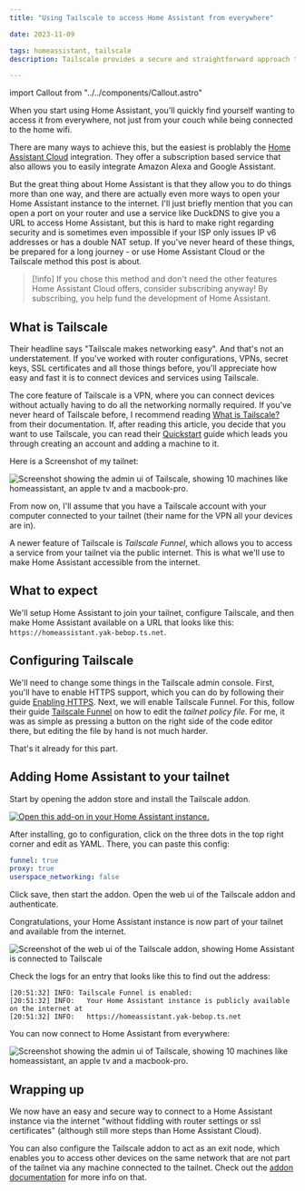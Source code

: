 ```yaml
---
title: "Using Tailscale to access Home Assistant from everywhere"

date: 2023-11-09

tags: homeassistant, tailscale
description: Tailscale provides a secure and straightforward approach to effortlessly make your Home Assistant instance available on the internet, without the complexities of router settings and VPN configuration.

---
```


import Callout from "../../components/Callout.astro"

When you start using Home Assistant, you'll quickly find yourself wanting to access it from everywhere, not just from your couch while being connected to the home wifi.

There are many ways to achieve this, but the easiest is problably the [Home Assistant Cloud](https://www.home-assistant.io/cloud) integration. They offer a subscription based service that also allows you to easily integrate Amazon Alexa and Google Assistant.

But the great thing about Home Assistant is that they allow you to do things more than one way, and there are actually even more ways to open your Home Assistant instance to the internet. I'll just briefly mention that you can open a port on your router and use a service like DuckDNS to give you a URL to access Home Assistant, but this is hard to make right regarding security and is sometimes even impossible if your ISP only issues IP v6 addresses or has a double NAT setup. If you've never heard of these things, be prepared for a long journey - or use Home Assistant Cloud or the Tailscale method this post is about.

> [!info]
> If you chose this method and don't need the other features Home Assistant Cloud offers, consider
subscribing anyway! By subscribing, you help fund the development of Home Assistant.


## What is Tailscale

Their headline says "Tailscale makes networking easy". And that's not an understatement. If you've worked with router configurations, VPNs, secret keys, SSL certificates and all those things before, you'll appreciate how easy and fast it is to connect devices and services using Tailscale.

The core feature of Tailscale is a VPN, where you can connect devices without actually having to do all the networking normally required.
If you've never heard of Tailscale before, I recommend reading [What is Tailscale?](https://tailscale.com/kb/1151/what-is-tailscale/) from their documentation. If, after reading this article, you decide that you want to use Tailscale, you can read their [Quickstart](https://tailscale.com/kb/1017/install/) guide which leads you through creating an account and adding a machine to it.

Here is a Screenshot of my tailnet:

![Screenshot showing the admin ui of Tailscale, showing 10 machines like homeassistant, an apple tv and a macbook-pro.](../../assets/vigo-tailnet.png)

From now on, I'll assume that you have a Tailscale account with your computer connected to your tailnet (their name for the VPN all your devices are in).

A newer feature of Tailscale is _Tailscale Funnel_, which allows you to access a service from your tailnet via the public internet. This is what we'll use to make Home Assistant accessible from the internet.

## What to expect

We'll setup Home Assistant to join your tailnet, configure Tailscale, and then make Home Assistant available on a URL that looks like this: `https://homeassistant.yak-bebop.ts.net`.

## Configuring Tailscale

We'll need to change some things in the Tailscale admin console. First, you'll have to enable HTTPS support, which you can do by following their guide [Enabling HTTPS](https://tailscale.com/kb/1153/enabling-https/).
Next, we will enable Tailscale Funnel. For this, follow their guide [Tailscale Funnel](https://tailscale.com/kb/1223/funnel/) on how to edit the _tailnet policy file_. For me, it was as simple as pressing a button on the right side of the code editor there, but editing the file by hand is not much harder.

That's it already for this part.

## Adding Home Assistant to your tailnet

Start by opening the addon store and install the Tailscale addon.

[![Open this add-on in your Home Assistant instance.][addon-badge]][addon]

After installing, go to configuration, click on the three dots in the top right corner and edit as YAML. There, you can paste this config:

```yaml
funnel: true
proxy: true
userspace_networking: false
```

Click save, then start the addon. Open the web ui of the Tailscale addon and authenticate.

Congratulations, your Home Assistant instance is now part of your tailnet and available from the internet.

![Screenshot of the web ui of the Tailscale addon, showing Home Assistant is connected to Tailscale](../../assets/ha-ts-connected.png)

Check the logs for an entry that looks like this to find out the address:

```logs
[20:51:32] INFO: Tailscale Funnel is enabled:
[20:51:32] INFO:   Your Home Assistant instance is publicly available on the internet at
[20:51:32] INFO:   https://homeassistant.yak-bebop.ts.net
```

You can now connect to Home Assistant from everywhere:

![Screenshot showing the admin ui of Tailscale, showing 10 machines like homeassistant, an apple
tv and a macbook-pro.](../../assets/ha-reachable.png)

## Wrapping up

We now have an easy and secure way to connect to a Home Assistant instance via the internet "without fiddling with router settings or ssl certificates" (although still more steps than Home Assistant Cloud).

You can also configure the Tailscale addon to act as an exit node, which enables you to access other devices on the same network that are not part of the tailnet via any machine connected to the tailnet. Check out the [addon documentation](https://github.com/hassio-addons/addon-tailscale/blob/main/tailscale/DOCS.md) for more info on that.

[addon-badge]: https://my.home-assistant.io/badges/supervisor_addon.svg
[addon]: https://my.home-assistant.io/redirect/supervisor_addon/?addon=a0d7b954_tailscale&repository_url=https%3A%2F%2Fgithub.com%2Fhassio-addons%2Frepository
